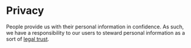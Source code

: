 # Privacy

People provide us with their personal information in confidence. As such, we have a responsibility to our users to steward personal information as a sort of [legal trust](https://en.wikipedia.org/wiki/Trust_law).

